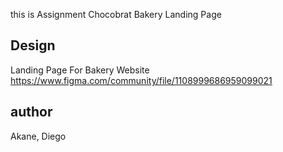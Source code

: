 this is Assignment Chocobrat Bakery Landing Page

## Design 
Landing Page For Bakery Website https://www.figma.com/community/file/1108999686959099021

## author 
Akane, Diego 